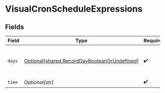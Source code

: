 # VisualCronScheduleExpressions


## Fields

| Field                                                                                                  | Type                                                                                                   | Required                                                                                               | Description                                                                                            |
| ------------------------------------------------------------------------------------------------------ | ------------------------------------------------------------------------------------------------------ | ------------------------------------------------------------------------------------------------------ | ------------------------------------------------------------------------------------------------------ |
| `days`                                                                                                 | [Optional[shared.RecordDayBooleanOrUndefined]](undefined/models/shared/recorddaybooleanorundefined.md) | :heavy_check_mark:                                                                                     | Construct a type with a set of properties K of type T                                                  |
| `time`                                                                                                 | *Optional[str]*                                                                                        | :heavy_check_mark:                                                                                     | N/A                                                                                                    |